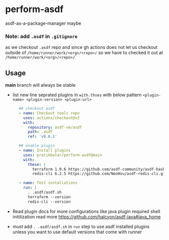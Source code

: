 # perform-asdf

asdf-as-a-package-manager maybe

### Note: add `.asdf` in `.gitignore`

as we checkout `.asdf` repo and since gh actions does not let us checkout outside of `/home/runner/work/<org>/<repo>/` so
we have to checked it out at `/home/runner/work/<org>/<repo>/`

## Usage

**main** branch will always be stable

- list new line seprated plugins in `with.thses` with below pattern
  `<plugin-name> <plugin-version> <plugin-url>`


```yaml
      ## checkout asdf
      - name: Checkout tools repo
        uses: actions/checkout@v2
        with:
          repository: asdf-vm/asdf
          path: .asdf
          ref: 'v0.8.1'

      ## enable plugin
      - name: Install plugins
        uses: pratikbalar/perform-asdf@main
        with:
          these: |
            terraform 1.0.6 https://github.com/asdf-community/asdf-hashicorp.git
            redis-cli 6.2.5 https://github.com/NeoHsu/asdf-redis-cli.git

      - name: Test installations
        run: |
          . .asdf/asdf.sh
          terraform --version
          redis-cli --version
```

- Read plugin docs for more configurations like java plugin required shell initilization read more
<https://github.com/halcyon/asdf-java#java_home>

- must add `. .asdf/asdf.sh` in `run` step to use asdf installed plugins unless you want to use default versions
that come with runner
